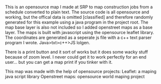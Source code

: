This is an opensource map I made at SRP to map construction 
jobs from a schedule converted to plain text. The source 
code is all opensource and working, but the offical data is
omitted [classified] and therefore randomly generated for this example
using a java program in the project root. The map base layer is
also not included so I added openstreet maps as a base layer.
The maps is built with javascript using the opensource leaflet library.
The coordinates are generated as a seperate js file with a c++ 
text parser program I wrote. Java>txt>c++>JS   lolgen.

There is a print button and it sort of works but it does some wacky
stuff because of zoom level. I never could get it to work perfectly
for an end user... but you can get a map print if you tinker with it.

This map was made with the help of opensource projects:
Leaflet: a maping java script library
Openstreet maps: opensource world maping project



